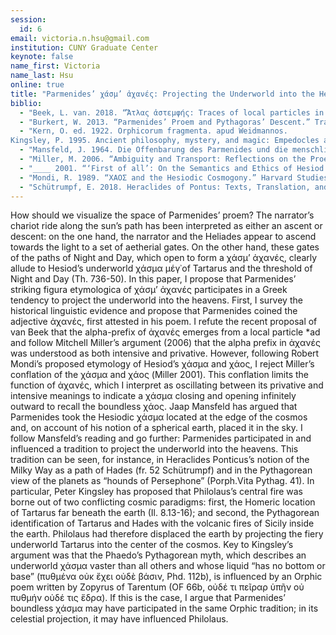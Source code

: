 ```yaml
---
session:
  id: 6
email: victoria.n.hsu@gmail.com
institution: CUNY Graduate Center
keynote: false
name_first: Victoria
name_last: Hsu
online: true
title: "Parmenides’ χάσμ’ ἀχανές: Projecting the Underworld into the Heavens"
biblio:
  - "Beek, L. van. 2018. “Ἄτλας ἀστεμφής: Traces of local particles in Greek compoundsand the origins of intensive alpha”. Glotta 94: 38-81."
  - "Burkert, W. 2013. “Parmenides’ Proem and Pythagoras’ Descent.” Trans. by Joydeep Bagchee. In Philosophy and Salvation in Greek Religion, 85-116. Berlin."
  - "Kern, O. ed. 1922. Orphicorum fragmenta. apud Weidmannos.
Kingsley, P. 1995. Ancient philosophy, mystery, and magic: Empedocles andPythagorean tradition. Oxford; New York: Oxford University Press."
  - "Mansfeld, J. 1964. Die Offenbarung des Parmenides und die menschliche Welt. Assen."
  - "Miller, M. 2006. “Ambiguity and Transport: Reflections on the Proem to Parmenides’ Poem.” In Sedley, D. ed. Oxford Studies in Ancient Philosophy. Oxford University Press. 1-47."
  - "____ 2001. “‘First of all’: On the Semantics and Ethics of Hesiod’s Cosmogony.” Ancient Philosophy 21(2), 251-276."
  - "Mondi, R. 1989. “ΧΑΟΣ and the Hesiodic Cosmogony.” Harvard Studies in Classical Philology: 1-41."
  - "Schütrumpf, E. 2018. Heraclides of Pontus: Texts, Translation, and Discussion. Routledge."
---
```

How should we visualize the space of Parmenides’ proem? The narrator’s chariot ride along the sun’s path has been interpreted as either an ascent or descent: on the one hand, the narrator and the Heliades appear to ascend towards the light to a set of aetherial gates. On the other hand, these gates of the paths of Night and Day, which open to form a χάσμ’ ἀχανές, clearly allude to Hesiod’s underworld χάσμα μέγ᾽of Tartarus and the threshold of Night and Day (Th. 736-50). In this paper, I propose that Parmenides’ striking figura etymologica of χάσμ’ ἀχανές participates in a Greek tendency to project the underworld into the heavens. First, I survey the historical linguistic evidence and propose that Parmenides coined the adjective ἀχανές, first attested in his poem. I refute the recent proposal of van Beek that the alpha-prefix of ἀχανές emerges from a local particle *ad and follow Mitchell Miller’s argument (2006) that the alpha prefix in ἀχανές was understood as both intensive and privative. However, following Robert Mondi’s proposed etymology of Hesiod’s χάσμα and χάος, I reject Miller’s conflation of the χάσμα and χάος (Miller 2001). This conflation limits the function of ἀχανές, which I interpret as oscillating between its privative and intensive meanings to indicate a χάσμα closing and opening infinitely outward to recall the boundless χάος. Jaap Mansfeld has argued that Parmenides took the Hesiodic χάσμα located at the edge of the cosmos and, on account of his notion of a spherical earth, placed it in the sky. I follow Mansfeld’s reading and go further: Parmenides participated in and influenced a tradition to project the underworld into the heavens. This tradition can be seen, for instance, in Heraclides Ponticus’s notion of the Milky Way as a path of Hades (fr. 52 Schütrumpf) and in the Pythagorean view of the planets as “hounds of Persephone” (Porph.Vita Pythag. 41). In particular, Peter Kingsley has proposed that Philolaus’s central fire was borne out of two conflicting cosmic paradigms: first, the Homeric location of Tartarus far beneath the earth (Il. 8.13-16); and second, the Pythagorean identification of Tartarus and Hades with the volcanic fires of Sicily inside the earth. Philolaus had therefore displaced the earth by projecting the fiery underworld Tartarus into the center of the cosmos. Key to Kingsley’s argument was that the Phaedo’s Pythagorean myth, which describes an underworld χάσμα vaster than all others and whose liquid “has no bottom or base” (πυθμένα οὐκ ἔχει οὐδὲ βάσιν, Phd. 112b), is influenced by an Orphic poem written by Zopyrus of Tarentum (OF 66b, οὐδέ τι πεῖραρ ὑπῆν οὐ πυθμήν οὐδέ τις ἕδρα). If this is the case, I argue that Parmenides’ boundless χάσμα may have participated in the same Orphic tradition; in its celestial projection, it may have influenced Philolaus.

